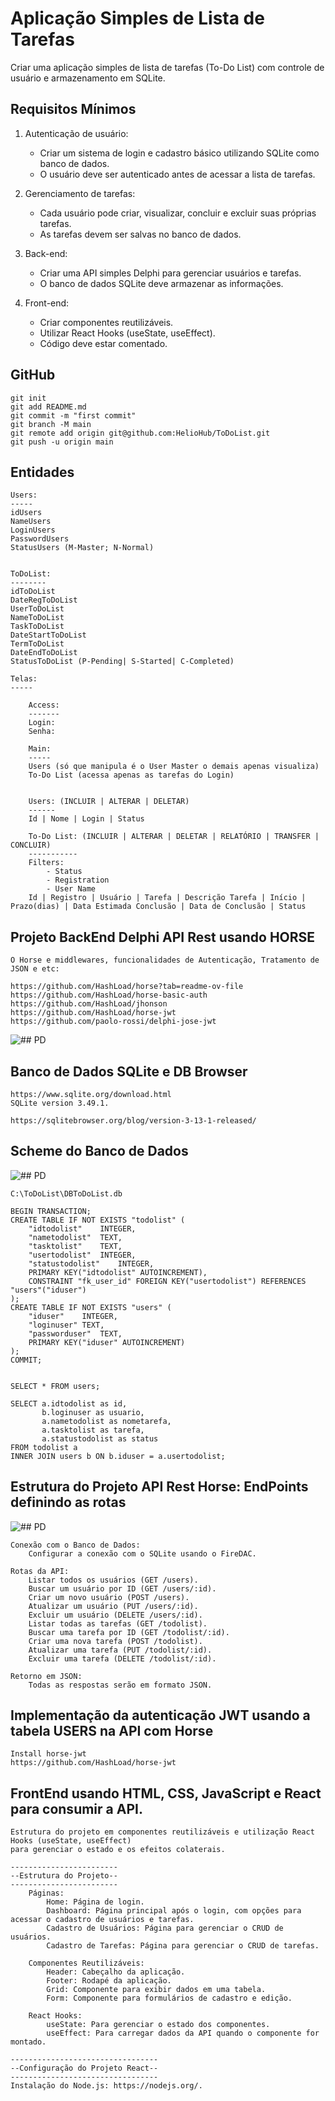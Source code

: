 # Aplicação Simples de Lista de Tarefas 

Criar uma aplicação simples de lista de tarefas (To-Do List) com controle de usuário e armazenamento em SQLite.

## Requisitos Mínimos

1. Autenticação de usuário:
	- Criar um sistema de login e cadastro básico utilizando SQLite como banco de dados.
	- O usuário deve ser autenticado antes de acessar a lista de tarefas.
	
2. Gerenciamento de tarefas:
	- Cada usuário pode criar, visualizar, concluir e excluir suas próprias tarefas.
	- As tarefas devem ser salvas no banco de dados.
	
3. Back-end:
	- Criar uma API simples Delphi para gerenciar usuários e tarefas.
	- O banco de dados SQLite deve armazenar as informações.
	
4. Front-end:
	- Criar componentes reutilizáveis.
	- Utilizar React Hooks (useState, useEffect).
	- Código deve estar comentado.


## GitHub

	git init
	git add README.md
	git commit -m "first commit"
	git branch -M main
	git remote add origin git@github.com:HelioHub/ToDoList.git
	git push -u origin main
	
## Entidades 

	Users:
	-----
	idUsers
	NameUsers
	LoginUsers
	PasswordUsers
	StatusUsers (M-Master; N-Normal)
	
	
	ToDoList:
	--------
	idToDoList
	DateRegToDoList
	UserToDoList
	NameToDoList
	TaskToDoList
	DateStartToDoList
	TermToDoList
	DateEndToDoList
	StatusToDoList (P-Pending| S-Started| C-Completed)
	
	Telas: 
	-----
	
		Access:
		-------
		Login:
		Senha:
			
		Main:
		-----
		Users (só que manipula é o User Master o demais apenas visualiza)
		To-Do List (acessa apenas as tarefas do Login)
			
		
		Users: (INCLUIR | ALTERAR | DELETAR)
		------
		Id | Nome | Login | Status
		
		To-Do List: (INCLUIR | ALTERAR | DELETAR | RELATÓRIO | TRANSFER | CONCLUIR)
		-----------
		Filters:
			- Status
			- Registration
			- User Name
		Id | Registro | Usuário | Tarefa | Descrição Tarefa | Início | Prazo(dias) | Data Estimada Conclusão | Data de Conclusão | Status 
			
## Projeto BackEnd Delphi API Rest usando HORSE 

    O Horse e middlewares, funcionalidades de Autenticação, Tratamento de JSON e etc: 
	
	https://github.com/HashLoad/horse?tab=readme-ov-file
	https://github.com/HashLoad/horse-basic-auth
	https://github.com/HashLoad/jhonson
	https://github.com/HashLoad/horse-jwt 
	https://github.com/paolo-rossi/delphi-jose-jwt
	
	

![## PD](https://github.com/HelioHub/ToDoList/blob/main/Imagens/BackEnd.png)


## Banco de Dados SQLite e DB Browser

	https://www.sqlite.org/download.html
	SQLite version 3.49.1.
	
	https://sqlitebrowser.org/blog/version-3-13-1-released/

## Scheme do Banco de Dados 

![## PD](https://github.com/HelioHub/ToDoList/blob/main/Imagens/DBBrowser.png)

	C:\ToDoList\DBToDoList.db
	
	BEGIN TRANSACTION;
	CREATE TABLE IF NOT EXISTS "todolist" (
		"idtodolist"	INTEGER,
		"nametodolist"	TEXT,
		"tasktolist"	TEXT,
		"usertodolist"	INTEGER,
		"statustodolist"	INTEGER,
		PRIMARY KEY("idtodolist" AUTOINCREMENT),
		CONSTRAINT "fk_user_id" FOREIGN KEY("usertodolist") REFERENCES "users"("iduser")
	);
	CREATE TABLE IF NOT EXISTS "users" (
		"iduser"	INTEGER,
		"loginuser"	TEXT,
		"passworduser"	TEXT,
		PRIMARY KEY("iduser" AUTOINCREMENT)
	);
	COMMIT;
	
	
	SELECT * FROM users;

	SELECT a.idtodolist as id, 
		   b.loginuser as usuario, 
		   a.nametodolist as nometarefa, 
		   a.tasktolist as tarefa, 
		   a.statustodolist as status  
	FROM todolist a 
	INNER JOIN users b ON b.iduser = a.usertodolist;	
	
	
## Estrutura do Projeto API Rest Horse: EndPoints definindo as rotas

![## PD](https://github.com/HelioHub/ToDoList/blob/main/Imagens/EndPoints.png)

	Conexão com o Banco de Dados:
		Configurar a conexão com o SQLite usando o FireDAC.

	Rotas da API:
		Listar todos os usuários (GET /users).
		Buscar um usuário por ID (GET /users/:id).
		Criar um novo usuário (POST /users).
		Atualizar um usuário (PUT /users/:id).
		Excluir um usuário (DELETE /users/:id).
		Listar todas as tarefas (GET /todolist).
		Buscar uma tarefa por ID (GET /todolist/:id).
		Criar uma nova tarefa (POST /todolist).
		Atualizar uma tarefa (PUT /todolist/:id).
		Excluir uma tarefa (DELETE /todolist/:id).

	Retorno em JSON:
		Todas as respostas serão em formato JSON.	
		
		
## Implementação da autenticação JWT usando a tabela USERS na API com Horse

	Install horse-jwt
	https://github.com/HashLoad/horse-jwt 
	
## FrontEnd usando HTML, CSS, JavaScript e React para consumir a API. 

	Estrutura do projeto em componentes reutilizáveis e utilização React Hooks (useState, useEffect) 
	para gerenciar o estado e os efeitos colaterais.	
	
	------------------------
	--Estrutura do Projeto--
	------------------------
		Páginas:
			Home: Página de login.
			Dashboard: Página principal após o login, com opções para acessar o cadastro de usuários e tarefas.
			Cadastro de Usuários: Página para gerenciar o CRUD de usuários.
			Cadastro de Tarefas: Página para gerenciar o CRUD de tarefas.

		Componentes Reutilizáveis:
			Header: Cabeçalho da aplicação.
			Footer: Rodapé da aplicação.
			Grid: Componente para exibir dados em uma tabela.
			Form: Componente para formulários de cadastro e edição.

		React Hooks:
			useState: Para gerenciar o estado dos componentes.
			useEffect: Para carregar dados da API quando o componente for montado.	
		
	---------------------------------
	--Configuração do Projeto React--
	---------------------------------
	Instalação do Node.js: https://nodejs.org/.
	
	
	
		
		